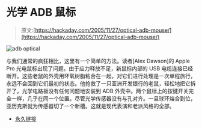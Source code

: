 # 光学 ADB 鼠标

> 原文:[https://hackaday.com/2005/11/27/optical-adb-mouse/](https://hackaday.com/2005/11/27/optical-adb-mouse/)

![adb optical](../Images/c77ed1a5242199f7e1ec1bda455132e7.png)

与我们通常的疯狂相比，这里有一个简单的方法。读者[Alex Dawson]的 Apple Pro 光电鼠标出现了问题。由于应力释放不足，新鼠标内部的 USB 电缆连接已经断开。这些老鼠的外壳用环氧树脂粘合在一起，对它们进行处理是一次单程旅行，永远不会回到它们最初的状态。他抢救了一只亚洲开发银行的老鼠，轻松地把它拆开了。光学电路板没有任何问题地安装到 ADB 外壳中。两个鼠标上的按键开关完全一样，几乎在同一个位置。尽管光学传感器没有与孔对齐。一旦球环熔合到位，亚历克斯就为传感器切了一个新槽。这就是现代表演和老派风格的全部。

*   [永久链接](http://www.livejournal.com/users/theducks/407281.html)